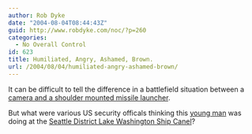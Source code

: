 ```yaml
---
author: Rob Dyke
date: "2004-08-04T08:44:43Z"
guid: http://www.robdyke.com/noc/?p=260
categories:
  - No Overall Control
id: 623
title: Humiliated, Angry, Ashamed, Brown.
url: /2004/08/04/humiliated-angry-ashamed-brown/
---
```

It can be difficult to tell the difference in a battlefield situation between a [camera and a shoulder mounted missile launcher](http://www.spartacus.ws/000695.html).

But what were various US security officals thinking this [young man](http://69.93.170.43/) was doing at the [Seattle District Lake Washington Ship Canel](http://www.nws.usace.army.mil/PublicMenu/Menu.cfm?sitename=lwsc&pagename=mainpage)?